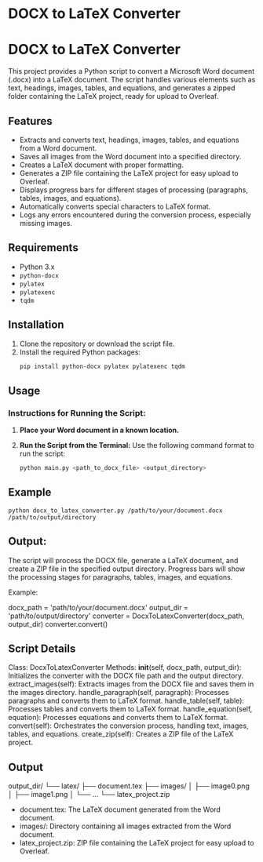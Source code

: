 # DOCX to LaTeX Converter

# DOCX to LaTeX Converter

This project provides a Python script to convert a Microsoft Word document (.docx) into a LaTeX document. The script handles various elements such as text, headings, images, tables, and equations, and generates a zipped folder containing the LaTeX project, ready for upload to Overleaf.

## Features

- Extracts and converts text, headings, images, tables, and equations from a Word document.
- Saves all images from the Word document into a specified directory.
- Creates a LaTeX document with proper formatting.
- Generates a ZIP file containing the LaTeX project for easy upload to Overleaf.
- Displays progress bars for different stages of processing (paragraphs, tables, images, and equations).
- Automatically converts special characters to LaTeX format.
- Logs any errors encountered during the conversion process, especially missing images.

## Requirements

- Python 3.x
- `python-docx`
- `pylatex`
- `pylatexenc`
- `tqdm`

## Installation

1. Clone the repository or download the script file.
2. Install the required Python packages:
    ```bash
    pip install python-docx pylatex pylatexenc tqdm
    ```

## Usage

### Instructions for Running the Script:

1. **Place your Word document in a known location.**

2. **Run the Script from the Terminal:**
   Use the following command format to run the script:
   ```bash
   python main.py <path_to_docx_file> <output_directory>


## Example

`python docx_to_latex_converter.py /path/to/your/document.docx /path/to/output/directory`


## Output:
The script will process the DOCX file, generate a LaTeX document, and create a ZIP file in the specified output directory. Progress bars will show the processing stages for paragraphs, tables, images, and equations.

Example: 

docx_path = 'path/to/your/document.docx'
output_dir = 'path/to/output/directory'
converter = DocxToLatexConverter(docx_path, output_dir)
converter.convert()

## Script Details
Class: DocxToLatexConverter
Methods:
__init__(self, docx_path, output_dir): Initializes the converter with the DOCX file path and the output directory.
extract_images(self): Extracts images from the DOCX file and saves them in the images directory.
handle_paragraph(self, paragraph): Processes paragraphs and converts them to LaTeX format.
handle_table(self, table): Processes tables and converts them to LaTeX format.
handle_equation(self, equation): Processes equations and converts them to LaTeX format.
convert(self): Orchestrates the conversion process, handling text, images, tables, and equations.
create_zip(self): Creates a ZIP file of the LaTeX project.

## Output 
output_dir/
└── latex/
    ├── document.tex
    ├── images/
    │   ├── image0.png
    │   ├── image1.png
    │   └── ...
    └── latex_project.zip

- document.tex: The LaTeX document generated from the Word document.
- images/: Directory containing all images extracted from the Word document.
- latex_project.zip: ZIP file containing the LaTeX project for easy upload to Overleaf.